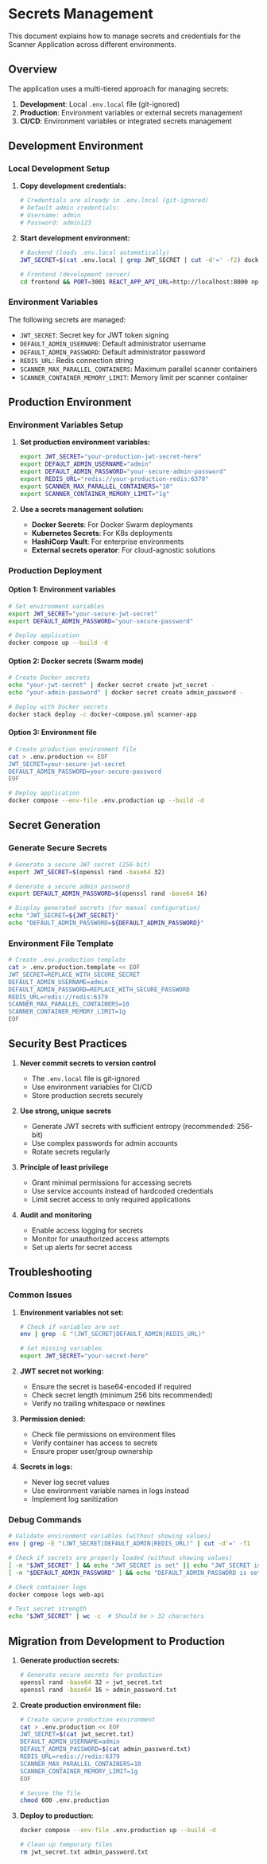 # Secrets Management

This document explains how to manage secrets and credentials for the Scanner Application across different environments.

## Overview

The application uses a multi-tiered approach for managing secrets:

1. **Development**: Local `.env.local` file (git-ignored)
2. **Production**: Environment variables or external secrets management
3. **CI/CD**: Environment variables or integrated secrets management

## Development Environment

### Local Development Setup

1. **Copy development credentials:**
   ```bash
   # Credentials are already in .env.local (git-ignored)
   # Default admin credentials:
   # Username: admin
   # Password: admin123
   ```

2. **Start development environment:**
   ```bash
   # Backend (loads .env.local automatically)
   JWT_SECRET=$(cat .env.local | grep JWT_SECRET | cut -d'=' -f2) docker compose up --build -d
   
   # Frontend (development server)
   cd frontend && PORT=3001 REACT_APP_API_URL=http://localhost:8000 npm start
   ```

### Environment Variables

The following secrets are managed:

- `JWT_SECRET`: Secret key for JWT token signing
- `DEFAULT_ADMIN_USERNAME`: Default administrator username
- `DEFAULT_ADMIN_PASSWORD`: Default administrator password
- `REDIS_URL`: Redis connection string
- `SCANNER_MAX_PARALLEL_CONTAINERS`: Maximum parallel scanner containers
- `SCANNER_CONTAINER_MEMORY_LIMIT`: Memory limit per scanner container

## Production Environment

### Environment Variables Setup

1. **Set production environment variables:**
   ```bash
   export JWT_SECRET="your-production-jwt-secret-here"
   export DEFAULT_ADMIN_USERNAME="admin"
   export DEFAULT_ADMIN_PASSWORD="your-secure-admin-password"
   export REDIS_URL="redis://your-production-redis:6379"
   export SCANNER_MAX_PARALLEL_CONTAINERS="10"
   export SCANNER_CONTAINER_MEMORY_LIMIT="1g"
   ```

2. **Use a secrets management solution:**
   - **Docker Secrets**: For Docker Swarm deployments
   - **Kubernetes Secrets**: For K8s deployments
   - **HashiCorp Vault**: For enterprise environments
   - **External secrets operator**: For cloud-agnostic solutions

### Production Deployment

#### Option 1: Environment variables
```bash
# Set environment variables
export JWT_SECRET="your-secure-jwt-secret"
export DEFAULT_ADMIN_PASSWORD="your-secure-password"

# Deploy application
docker compose up --build -d
```

#### Option 2: Docker secrets (Swarm mode)
```bash
# Create Docker secrets
echo "your-jwt-secret" | docker secret create jwt_secret -
echo "your-admin-password" | docker secret create admin_password -

# Deploy with Docker secrets
docker stack deploy -c docker-compose.yml scanner-app
```

#### Option 3: Environment file
```bash
# Create production environment file
cat > .env.production << EOF
JWT_SECRET=your-secure-jwt-secret
DEFAULT_ADMIN_PASSWORD=your-secure-password
EOF

# Deploy application
docker compose --env-file .env.production up --build -d
```

## Secret Generation

### Generate Secure Secrets

```bash
# Generate a secure JWT secret (256-bit)
export JWT_SECRET=$(openssl rand -base64 32)

# Generate a secure admin password
export DEFAULT_ADMIN_PASSWORD=$(openssl rand -base64 16)

# Display generated secrets (for manual configuration)
echo "JWT_SECRET=${JWT_SECRET}"
echo "DEFAULT_ADMIN_PASSWORD=${DEFAULT_ADMIN_PASSWORD}"
```

### Environment File Template

```bash
# Create .env.production template
cat > .env.production.template << EOF
JWT_SECRET=REPLACE_WITH_SECURE_SECRET
DEFAULT_ADMIN_USERNAME=admin
DEFAULT_ADMIN_PASSWORD=REPLACE_WITH_SECURE_PASSWORD
REDIS_URL=redis://redis:6379
SCANNER_MAX_PARALLEL_CONTAINERS=10
SCANNER_CONTAINER_MEMORY_LIMIT=1g
EOF
```

## Security Best Practices

1. **Never commit secrets to version control**
   - The `.env.local` file is git-ignored
   - Use environment variables for CI/CD
   - Store production secrets securely

2. **Use strong, unique secrets**
   - Generate JWT secrets with sufficient entropy (recommended: 256-bit)
   - Use complex passwords for admin accounts
   - Rotate secrets regularly

3. **Principle of least privilege**
   - Grant minimal permissions for accessing secrets
   - Use service accounts instead of hardcoded credentials
   - Limit secret access to only required applications

4. **Audit and monitoring**
   - Enable access logging for secrets
   - Monitor for unauthorized access attempts
   - Set up alerts for secret access

## Troubleshooting

### Common Issues

1. **Environment variables not set:**
   ```bash
   # Check if variables are set
   env | grep -E "(JWT_SECRET|DEFAULT_ADMIN|REDIS_URL)"
   
   # Set missing variables
   export JWT_SECRET="your-secret-here"
   ```

2. **JWT secret not working:**
   - Ensure the secret is base64-encoded if required
   - Check secret length (minimum 256 bits recommended)
   - Verify no trailing whitespace or newlines

3. **Permission denied:**
   - Check file permissions on environment files
   - Verify container has access to secrets
   - Ensure proper user/group ownership

4. **Secrets in logs:**
   - Never log secret values
   - Use environment variable names in logs instead
   - Implement log sanitization

### Debug Commands

```bash
# Validate environment variables (without showing values)
env | grep -E "(JWT_SECRET|DEFAULT_ADMIN|REDIS_URL)" | cut -d'=' -f1

# Check if secrets are properly loaded (without showing values)
[ -n "$JWT_SECRET" ] && echo "JWT_SECRET is set" || echo "JWT_SECRET is missing"
[ -n "$DEFAULT_ADMIN_PASSWORD" ] && echo "DEFAULT_ADMIN_PASSWORD is set" || echo "DEFAULT_ADMIN_PASSWORD is missing"

# Check container logs
docker compose logs web-api

# Test secret strength
echo "$JWT_SECRET" | wc -c  # Should be > 32 characters
```

## Migration from Development to Production

1. **Generate production secrets:**
   ```bash
   # Generate secure secrets for production
   openssl rand -base64 32 > jwt_secret.txt
   openssl rand -base64 16 > admin_password.txt
   ```

2. **Create production environment file:**
   ```bash
   # Create secure production environment
   cat > .env.production << EOF
   JWT_SECRET=$(cat jwt_secret.txt)
   DEFAULT_ADMIN_USERNAME=admin
   DEFAULT_ADMIN_PASSWORD=$(cat admin_password.txt)
   REDIS_URL=redis://redis:6379
   SCANNER_MAX_PARALLEL_CONTAINERS=10
   SCANNER_CONTAINER_MEMORY_LIMIT=1g
   EOF
   
   # Secure the file
   chmod 600 .env.production
   ```

3. **Deploy to production:**
   ```bash
   docker compose --env-file .env.production up --build -d
   
   # Clean up temporary files
   rm jwt_secret.txt admin_password.txt
   ```